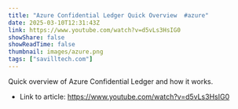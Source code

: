 ```yaml
---
title: "Azure Confidential Ledger Quick Overview  #azure"
date: 2025-03-10T12:31:43Z
link: https://www.youtube.com/watch?v=d5vLs3HsIG0
showShare: false
showReadTime: false
thumbnail: images/azure.png
tags: ["savilltech.com"]
---
```

Quick overview of Azure Confidential Ledger and how it works.

- Link to article: https://www.youtube.com/watch?v=d5vLs3HsIG0